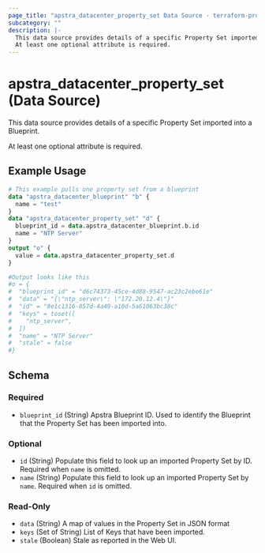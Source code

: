 ```yaml
---
page_title: "apstra_datacenter_property_set Data Source - terraform-provider-apstra"
subcategory: ""
description: |-
  This data source provides details of a specific Property Set imported into a Blueprint.
  At least one optional attribute is required.
---
```


# apstra_datacenter_property_set (Data Source)

This data source provides details of a specific Property Set imported into a Blueprint.

At least one optional attribute is required.

## Example Usage

```terraform
# This example pulls one property set from a blueprint
data "apstra_datacenter_blueprint" "b" {
  name = "test"
}
data "apstra_datacenter_property_set" "d" {
  blueprint_id = data.apstra_datacenter_blueprint.b.id
  name = "NTP Server"
}
output "o" {
  value = data.apstra_datacenter_property_set.d
}

#Output looks like this
#o = {
#  "blueprint_id" = "d6c74373-45ce-4d88-9547-ac23c2ebe61e"
#  "data" = "{\"ntp_server\": \"172.20.12.4\"}"
#  "id" = "8e1c1316-857d-4a49-a10d-5a61063bc38c"
#  "keys" = toset([
#    "ntp_server",
#  ])
#  "name" = "NTP Server"
#  "stale" = false
#}
```

<!-- schema generated by tfplugindocs -->
## Schema

### Required

- `blueprint_id` (String) Apstra Blueprint ID. Used to identify the Blueprint that the Property Set has been imported into.

### Optional

- `id` (String) Populate this field to look up an imported Property Set by ID. Required when `name` is omitted.
- `name` (String) Populate this field to look up an imported Property Set by `name`. Required when `id` is omitted.

### Read-Only

- `data` (String) A map of values in the Property Set in JSON format
- `keys` (Set of String) List of Keys that have been imported.
- `stale` (Boolean) Stale as reported in the Web UI.

